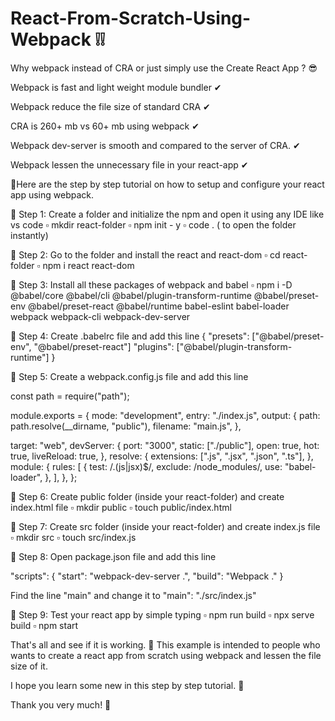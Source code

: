 # React-From-Scratch-Using-Webpack ❕❕

Why webpack instead of CRA or just simply use the Create React App ? 😎

Webpack is fast and light weight module bundler ✔

Webpack reduce the file size of standard CRA ✔

CRA is 260+ mb vs 60+ mb using webpack ✔

Webpack dev-server is smooth and compared to the server of CRA. ✔

Webpack lessen the unnecessary file in your react-app ✔

🔘Here are the step by step tutorial on how to setup and configure your react app using webpack. 

🔸 Step 1: Create a folder and initialize the npm and open it using any IDE like vs code
 ▫ mkdir react-folder
 ▫ npm init - y
 ▫ code . ( to open the folder instantly)

🔸 Step 2: Go to the folder and install the react and react-dom
 ▫ cd react-folder
 ▫ npm i react react-dom

🔸 Step 3: Install all these packages of webpack and babel
▫ npm i -D @babel/core @babel/cli @babel/plugin-transform-runtime @babel/preset-env @babel/preset-react @babel/runtime babel-eslint babel-loader webpack webpack-cli webpack-dev-server

🔸 Step 4: Create .babelrc file and add this line
{
  "presets": ["@babel/preset-env", "@babel/preset-react"]
  "plugins": ["@babel/plugin-transform-runtime"]
}

🔸 Step 5:  Create a webpack.config.js file and  add this line

const path = require("path");

module.exports = {
  mode: "development",
  entry: "./index.js",
  output: {
    path: path.resolve(__dirname, "public"),
    filename: "main.js",
  },

  target: "web",
  devServer: {
    port: "3000",
    static: ["./public"],
    open: true,
    hot: true,
    liveReload: true,
  },
  resolve: {
    extensions: [".js", ".jsx", ".json", ".ts"],
  },
  module: {
    rules: [
      {
        test: /\.(js|jsx)$/,
        exclude: /node_modules/,
        use: "babel-loader",
      },
    ],
  },
};

🔸 Step 6: Create public folder (inside your react-folder) and create index.html file
▫ mkdir public
▫ touch public/index.html

🔸 Step 7: Create src folder (inside your react-folder) and create index.js file
▫ mkdir src
▫ touch src/index.js

🔸 Step 8: Open package.json file and add this line

  "scripts": {
    "start": "webpack-dev-server  .",
    "build": "Webpack ."
}

Find the line "main" and change it to
"main":  "./src/index.js"

🔸 Step 9: Test your react app by simple typing 
▫ npm run build
▫ npx serve build 
▫ npm start

That's all and see if it is working. 🙏
This example is intended to people who wants to create
a react app from scratch using webpack and lessen the file size of it.

I hope you learn some new in this step by step tutorial. 🤍

Thank you very much! 🤍





 


